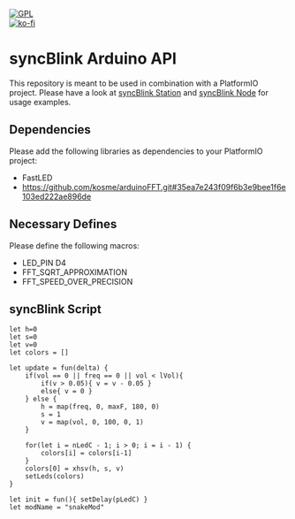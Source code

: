 [![GPL](https://img.shields.io/github/license/syncBlink/api_arduino)](https://github.com/syncBlink/api_arduino/blob/master/LICENSE)   
[![ko-fi](https://www.ko-fi.com/img/githubbutton_sm.svg)](https://ko-fi.com/A0A01MQZP)

# syncBlink Arduino API

This repository is meant to be used in combination with a PlatformIO project.
Please have a look at [syncBlink Station](https://github.com/syncBlink/station) and [syncBlink Node](https://github.com/syncBlink/node) for usage examples.

## Dependencies

Please add the following libraries as dependencies to your PlatformIO project:

- FastLED
- https://github.com/kosme/arduinoFFT.git#35ea7e243f09f6b3e9bee1f6e103ed222ae896de

## Necessary Defines

Please define the following macros:

- LED_PIN       D4
- FFT_SQRT_APPROXIMATION
- FFT_SPEED_OVER_PRECISION

## syncBlink Script

```
let h=0
let s=0
let v=0
let colors = []

let update = fun(delta) {
	if(vol == 0 || freq == 0 || vol < lVol){
        if(v > 0.05){ v = v - 0.05 }
        else{ v = 0 }
    } else {
        h = map(freq, 0, maxF, 180, 0)
        s = 1
        v = map(vol, 0, 100, 0, 1)
    }
    
    for(let i = nLedC - 1; i > 0; i = i - 1) {
        colors[i] = colors[i-1]
    }
    colors[0] = xhsv(h, s, v)
    setLeds(colors)
}

let init = fun(){ setDelay(pLedC) }
let modName = "snakeMod"
```